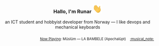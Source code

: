 <h3 align="center">Hallo, I'm Runar <img src="./assets/wave.gif" width="30px" height="30px"></h3>

<div align="center">an ICT student and hobbyist developer from Norway — I like devops and mechanical keyboards</div>

<br/>
<div align="right"><sub>
  <a href="https://www.last.fm/user/runarsf">Now Playing</a>: Müslüm &mdash; LA BAMBELE (Apochalüpt) &nbsp;&nbsp; <a href="https:&#x2F;&#x2F;www.last.fm&#x2F;music&#x2F;M%C3%BCsl%C3%BCm&#x2F;_&#x2F;LA+BAMBELE">:musical_note:</a>
</sub></div>

